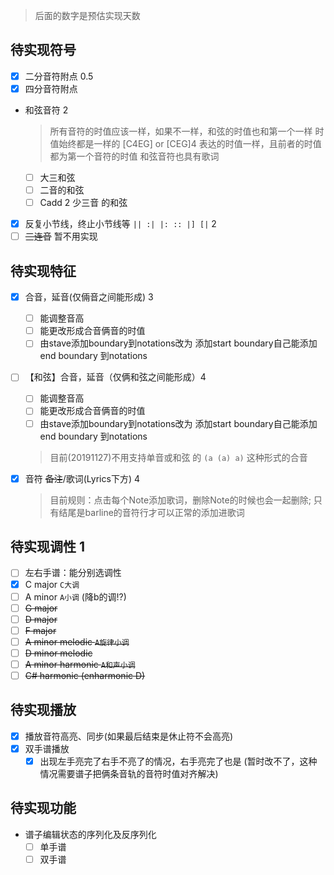 > 后面的数字是预估实现天数

## 待实现符号
- [x] 二分音符附点  0.5
- [x] 四分音符附点
- 和弦音符    2
  > 所有音符的时值应该一样，如果不一样，和弦的时值也和第一个一样
  > 时值始终都是一样的 [C4EG] or [CEG]4 表达的时值一样，且前者的时值都为第一个音符的时值
  > 和弦音符也具有歌词
  - [ ] 大三和弦
  - [ ] 二音的和弦
  - [ ] Cadd 2 少三音 的和弦

- [x] 反复小节线，终止小节线等 `|| :| |: :: |] [|`  2
- [ ] ~~三连音~~ 暂不用实现

## 待实现特征
- [x] 合音，延音(仅倆音之间能形成)  3
  - [ ] 能调整音高
  - [ ] 能更改形成合音俩音的时值
  - [ ] 由stave添加boundary到notations改为 添加start boundary自己能添加end boundary 到notations
- [ ] 【和弦】合音，延音（仅俩和弦之间能形成）4
  - [ ] 能调整音高
  - [ ] 能更改形成合音俩音的时值
  - [ ] 由stave添加boundary到notations改为 添加start boundary自己能添加end boundary 到notations
  > 目前(20191127)不用支持单音或和弦 的 `(a (a) a)` 这种形式的合音 

- [x] 音符 ~~备注~~/歌词(Lyrics下方)  4
  > 目前规则：点击每个Note添加歌词，删除Note的时候也会一起删除;
  > 只有结尾是barline的音符行才可以正常的添加进歌词

## 待实现调性 1
- [ ] 左右手谱：能分别选调性
- [x] C major `C大调`
- [ ] A minor `A小调` (降b的调!?)
- [ ] ~~G major~~
- [ ] ~~D major~~
- [ ] ~~F major~~
- [ ] ~~A minor melodic `A旋律小调`~~
- [ ] ~~D minor melodic~~
- [ ] ~~A minor harmonic `A和声小调`~~
- [ ] ~~C# harmonic (enharmonic D)~~

## 待实现播放
- [x] 播放音符高亮、同步(如果最后结束是休止符不会高亮)
- [x] 双手谱播放
  - [x] 出现左手亮完了右手不亮了的情况，右手亮完了也是 (暂时改不了，这种情况需要谱子把俩条音轨的音符时值对齐解决)

## 待实现功能
- 谱子编辑状态的序列化及反序列化
  - [ ] 单手谱
  - [ ] 双手谱
